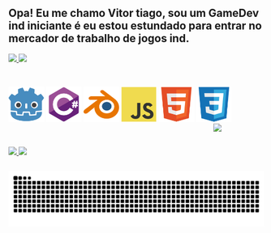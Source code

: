 ## Opa! Eu me chamo Vitor tiago, sou um GameDev ind iniciante é eu estou estundado para entrar no mercador de trabalho de jogos ind.

<div>
  <a href= "https://beacons.ai/vitortiagooliveiradasilva" >
  <img aling="center" height= "170cm" src="https://github-readme-stats.vercel.app/api?username=vitortiagooliveiradasilva&show_icons=true&theme=dracula"/>
  <img aling="center" height="180cm" width="" src="https://github-readme-stats.vercel.app/api/top-langs/?username=vitortiagooliveiradasilva&layout=compact&langs_count=16&theme=dracula"/>
</div>

##

<div style="display: inline-block;"><br>
      <img height="70" width="70" src="https://raw.githubusercontent.com/devicons/devicon/master/icons/godot/godot-original.svg"/>
      <img height="70" width="70" src="https://raw.githubusercontent.com/devicons/devicon/master/icons/csharp/csharp-original.svg"/>
      <img height="70" width="70" src="https://raw.githubusercontent.com/devicons/devicon/master/icons/blender/blender-original.svg"/>
      <img height="70" width="70" src="https://raw.githubusercontent.com/devicons/devicon/master/icons/javascript/javascript-original.svg"/>
      <img height="70" width="70" src="https://raw.githubusercontent.com/devicons/devicon/master/icons/html5/html5-original.svg"/>
      <img height="70" width="70" src="https://raw.githubusercontent.com/devicons/devicon/master/icons/css3/css3-original.svg"/>
      <img src="https://preview.redd.it/finalmente-enfrentei-a-hornet-v0-7c2aayapddof1.jpeg?width=800&auto=webp&s=9306dff991648d54b2a067e26222b1f750445ca2" width="100" style="float: right; margin-left: 100;">
</div>

##

<div>
  <a href="vitortiago878@gmail.com" target="_blank">
  <img src="https://img.shields.io/badge/Gmail-D14836?style=for-the-badge&logo=gmail&logoColor=white">
</a>

<a href="https://www.linkedin.com/in/seu-usuario" target="_blank">
  <img src="https://img.shields.io/badge/LinkedIn-0A66C2?style=for-the-badge&logo=linkedin&logoColor=white">
</a>

</div>

##

<picture>
  <source media="(prefers-color-scheme: dark)" srcset="https://raw.githubusercontent.com/vitortiagooliveiradasilva/vitortiagooliveiradasilva/output/github-contribution-grid-snake-dark.svg">
  <source media="(prefers-color-scheme: light)" srcset="https://raw.githubusercontent.com/vitortiagooliveiradasilva/vitortiagooliveiradasilva/output/github-contribution-grid-snake.svg">
  <img alt="github contribution grid snake animation" src="https://raw.githubusercontent.com/vitortiagooliveiradasilva/vitortiagooliveiradasilva/output/github-contribution-grid-snake.svg">
</picture>
